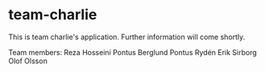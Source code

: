 # team-charlie

This is team charlie's application.
Further information will come shortly.

Team members:
Reza Hosseini
Pontus Berglund
Pontus Rydén
Erik Sirborg
Olof Olsson